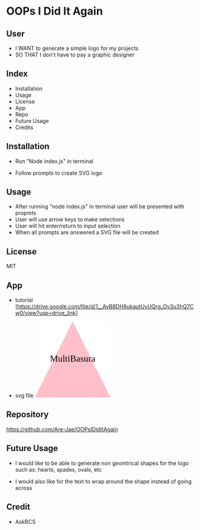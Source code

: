 # OOPs I Did It Again





## User

- I WANT to generate a simple logo for my projects
- SO THAT I don't have to pay a graphic designer




## Index 

- Installation 
- Usage 
- License
- App
- Repo
- Future Usage
- Credits 

## Installation 

- Run "Node index.js" in terminal 

- Follow prompts to create SVG logo 


## Usage 

- After running "node index.js" in terminal user will be presented with propmts
- User will use arrow keys to make selections
- User will hit enter/return to input selection 
- When all prompts are answered a SVG file will be created  

## License 

MIT

## App 
- tutorial [https://drive.google.com/file/d/1__AvB8DH8ukautUyUQrg_Ov3u3hQ7Cw0/view?usp=drive_link]

- svg file ![MB logo](imgs/logo.svg)

 
## Repository

https://github.com/Are-Jae/OOPsIDidItAgain 

## Future Usage

- I would like to be able to generate non geomtrical shapes for the logo such as: hearts, spades, ovals, etc 

- I would also like for the text to wrap around the shape instead of going across 

## Credit 

- AskBCS




